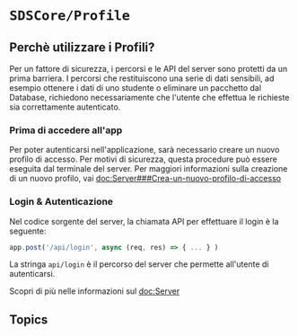 # ``SDSCore/Profile``


## Perchè utilizzare i Profili?

Per un fattore di sicurezza, i percorsi e le API del server sono protetti da un prima barriera. I percorsi che restituiscono una serie di dati sensibili, ad esempio ottenere i dati di uno studente o eliminare un pacchetto dal Database, richiedono necessariamente che l'utente che effettua le richieste sia correttamente autenticato. 

### Prima di accedere all'app
Per poter autenticarsi nell'applicazione, sarà necessario creare un nuovo profilo di accesso. Per motivi di sicurezza, questa procedure può essere eseguita dal terminale del server. Per maggiori informazioni sulla creazione di un nuovo profilo, vai <doc:Server###Crea-un-nuovo-profilo-di-accesso>

### Login & Autenticazione


Nel codice sorgente del server, la chiamata API per effettuare il login è la seguente:

```js
app.post('/api/login', async (req, res) => { ... } )
```

La stringa ``api/login``
è il percorso del server che permette all'utente di autenticarsi.


Scopri di più nelle informazioni sul <doc:Server>


## Topics

### 

